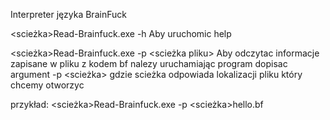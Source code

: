 Interpreter języka BrainFuck 



<scieżka>Read-Brainfuck.exe -h Aby uruchomic help

<scieżka>Read-Brainfuck.exe -p <scieżka pliku>   Aby odczytac informacje zapisane w pliku z kodem bf nalezy uruchamiając program
     dopisac argument -p <scieżka> gdzie scieżka odpowiada lokalizacji pliku który chcemy otworzyc

przykład:
 <scieżka>Read-Brainfuck.exe -p <scieżka>hello.bf
